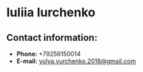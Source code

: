 # Iuliia Iurchenko

## Contact information:

* **Phone:** +79256150014
* **E-mail:** yulya.yurchenko.2018@gmail.com
